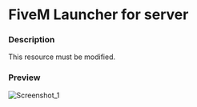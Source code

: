 # FiveM Launcher for server

### Description
This resource must be modified.

### Preview

![Screenshot_1](https://user-images.githubusercontent.com/33868378/62079223-921bcf00-b24e-11e9-8f6b-d1b21cb31d69.png)
